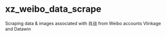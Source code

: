 # xz_weibo_data_scrape
Scraping data &amp; images associated with 肖战 from Weibo accounts Vlinkage and Datawin

